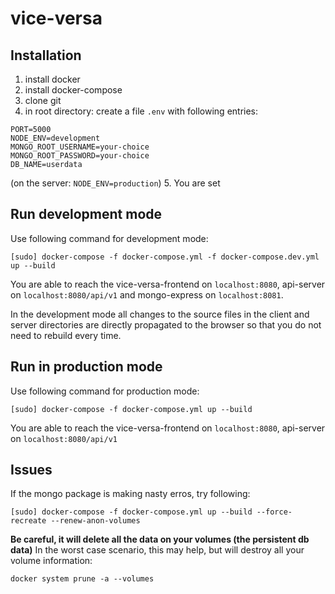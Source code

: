 # vice-versa

## Installation

1. install docker
2. install docker-compose
3. clone git
4. in root directory: create a file `.env` with following entries:
```
PORT=5000
NODE_ENV=development
MONGO_ROOT_USERNAME=your-choice
MONGO_ROOT_PASSWORD=your-choice
DB_NAME=userdata
```
(on the server: `NODE_ENV=production`)
5. You are set

## Run development mode

Use following command for development mode:
```
[sudo] docker-compose -f docker-compose.yml -f docker-compose.dev.yml up --build
```

You are able to reach the vice-versa-frontend on `localhost:8080`, api-server on `localhost:8080/api/v1` and mongo-express on `localhost:8081`.

In the development mode all changes to the source files in the client and server directories are directly propagated to the browser so that you do not need to rebuild every time.

## Run in production mode

Use following command for production mode:
```
[sudo] docker-compose -f docker-compose.yml up --build
```

You are able to reach the vice-versa-frontend on `localhost:8080`, api-server on `localhost:8080/api/v1`

## Issues

If the mongo package is making nasty erros, try following:
```
[sudo] docker-compose -f docker-compose.yml up --build --force-recreate --renew-anon-volumes
```
**Be careful, it will delete all the data on your volumes (the persistent db data)**
In the worst case scenario, this may help, but will destroy all your volume information:
```
docker system prune -a --volumes
```